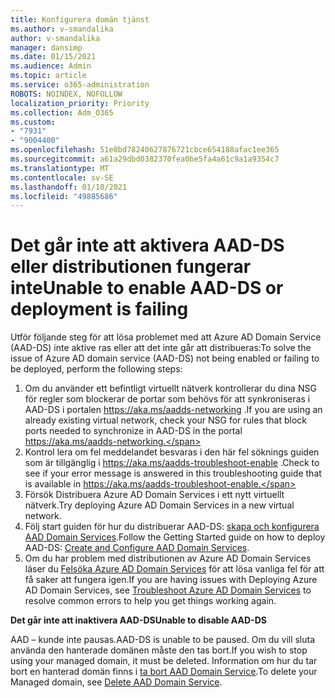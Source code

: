 ```yaml
---
title: Konfigurera domän tjänst
ms.author: v-smandalika
author: v-smandalika
manager: dansimp
ms.date: 01/15/2021
ms.audience: Admin
ms.topic: article
ms.service: o365-administration
ROBOTS: NOINDEX, NOFOLLOW
localization_priority: Priority
ms.collection: Adm_O365
ms.custom:
- "7931"
- "9004400"
ms.openlocfilehash: 51e0bd78240627876721cbce654188afac1ee365
ms.sourcegitcommit: a61a29dbd0382370fea0be5fa4a61c9a1a9354c7
ms.translationtype: MT
ms.contentlocale: sv-SE
ms.lasthandoff: 01/18/2021
ms.locfileid: "49885686"
---
```

# <a name="unable-to-enable-aad-ds-or-deployment-is-failing"></a><span data-ttu-id="800a9-102">Det går inte att aktivera AAD-DS eller distributionen fungerar inte</span><span class="sxs-lookup"><span data-stu-id="800a9-102">Unable to enable AAD-DS or deployment is failing</span></span>

<span data-ttu-id="800a9-103">Utför följande steg för att lösa problemet med att Azure AD Domain Service (AAD-DS) inte aktive ras eller att det inte går att distribueras:</span><span class="sxs-lookup"><span data-stu-id="800a9-103">To solve the issue of Azure AD domain service (AAD-DS) not being enabled or failing to be deployed, perform the following steps:</span></span>

1. <span data-ttu-id="800a9-104">Om du använder ett befintligt virtuellt nätverk kontrollerar du dina NSG för regler som blockerar de portar som behövs för att synkroniseras i AAD-DS i portalen https://aka.ms/aadds-networking .</span><span class="sxs-lookup"><span data-stu-id="800a9-104">If you are using an already existing virtual network, check your NSG for rules that block ports needed to synchronize in AAD-DS in the portal https://aka.ms/aadds-networking.</span></span>
2. <span data-ttu-id="800a9-105">Kontrol lera om fel meddelandet besvaras i den här fel söknings guiden som är tillgänglig i  https://aka.ms/aadds-troubleshoot-enable .</span><span class="sxs-lookup"><span data-stu-id="800a9-105">Check to see if your error message is answered in this troubleshooting guide that is available in  https://aka.ms/aadds-troubleshoot-enable.</span></span>
3. <span data-ttu-id="800a9-106">Försök Distribuera Azure AD Domain Services i ett nytt virtuellt nätverk.</span><span class="sxs-lookup"><span data-stu-id="800a9-106">Try deploying Azure AD Domain Services in a new virtual network.</span></span>
4. <span data-ttu-id="800a9-107">Följ start guiden för hur du distribuerar AAD-DS: [skapa och konfigurera AAD Domain Services](https://docs.microsoft.com/azure/active-directory-domain-services/tutorial-create-instance).</span><span class="sxs-lookup"><span data-stu-id="800a9-107">Follow the Getting Started guide on how to deploy AAD-DS: [Create and Configure AAD Domain Services](https://docs.microsoft.com/azure/active-directory-domain-services/tutorial-create-instance).</span></span>
5. <span data-ttu-id="800a9-108">Om du har problem med distributionen av Azure AD Domain Services läser du [Felsöka Azure AD Domain Services](https://docs.microsoft.com/azure/active-directory-domain-services/troubleshoot) för att lösa vanliga fel för att få saker att fungera igen.</span><span class="sxs-lookup"><span data-stu-id="800a9-108">If you are having issues with Deploying Azure AD Domain Services, see [Troubleshoot Azure AD Domain Services](https://docs.microsoft.com/azure/active-directory-domain-services/troubleshoot) to resolve common errors to help you get things working again.</span></span> 

<span data-ttu-id="800a9-109">**Det går inte att inaktivera AAD-DS**</span><span class="sxs-lookup"><span data-stu-id="800a9-109">**Unable to disable AAD-DS**</span></span>

<span data-ttu-id="800a9-110">AAD – kunde inte pausas.</span><span class="sxs-lookup"><span data-stu-id="800a9-110">AAD-DS is unable to be paused.</span></span> <span data-ttu-id="800a9-111">Om du vill sluta använda den hanterade domänen måste den tas bort.</span><span class="sxs-lookup"><span data-stu-id="800a9-111">If you wish to stop using your managed domain, it must be deleted.</span></span>
<span data-ttu-id="800a9-112">Information om hur du tar bort en hanterad domän finns i [ta bort AAD Domain Service](https://docs.microsoft.com/azure/active-directory-domain-services/delete-aadds).</span><span class="sxs-lookup"><span data-stu-id="800a9-112">To delete your Managed domain, see [Delete AAD Domain Service](https://docs.microsoft.com/azure/active-directory-domain-services/delete-aadds).</span></span>



